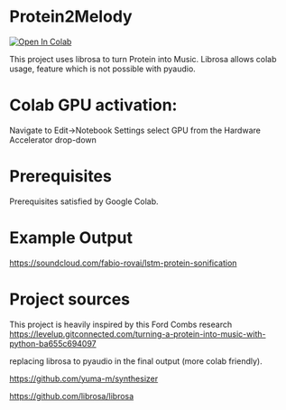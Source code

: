 # Protein2Melody


[![Open In Colab](https://colab.research.google.com/assets/colab-badge.svg)](https://colab.research.google.com/drive/1JwABUN3e1vFwxBeaW_6oF1Jiwjw7smsj?usp=sharing)

This project uses librosa to turn Protein into Music.
Librosa allows colab usage, feature which is not possible with pyaudio.

# Colab GPU activation:

Navigate to Edit→Notebook Settings 
select GPU from the Hardware Accelerator drop-down

# Prerequisites

Prerequisites satisfied by Google Colab.

# Example Output

https://soundcloud.com/fabio-rovai/lstm-protein-sonification


# Project sources

This project is heavily inspired by this Ford Combs research 
https://levelup.gitconnected.com/turning-a-protein-into-music-with-python-ba655c694097

replacing librosa to pyaudio in the final output (more colab friendly).


https://github.com/yuma-m/synthesizer

https://github.com/librosa/librosa

